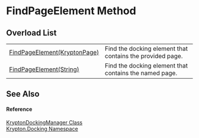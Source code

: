 # FindPageElement Method


## Overload List
<table>
<tr>
<td><a href="faa18ff0-7f82-d3a9-5a33-a5cc40150936.md">FindPageElement(KryptonPage)</a></td>
<td>Find the docking element that contains the provided page.</td></tr>
<tr>
<td><a href="15a1e9da-76ee-b160-ea69-d969f8e11e21.md">FindPageElement(String)</a></td>
<td>Find the docking element that contains the named page.</td></tr>
</table>

## See Also


#### Reference
<a href="6c9c237d-95cb-a4ce-72c6-cd7684d3287e.md">KryptonDockingManager Class</a>  
<a href="98399376-cf41-9454-4b4d-4fab2ca20bc7.md">Krypton.Docking Namespace</a>  
